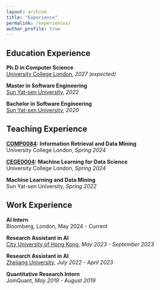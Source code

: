 ```yaml
---
layout: archive
title: "Experience"
permalink: /experiences/
author_profile: true
---
```


## Education Experience

**Ph.D in Computer Science**\
[University College London](https://www.ucl.ac.uk/), *2027 (expected)*

**Master in Software Engineering**\
[Sun Yat-sen University](https://www.sysu.edu.cn/sysuen/), *2022*

**Bachelor in Software Engineering**\
[Sun Yat-sen University](https://www.sysu.edu.cn/sysuen/), *2020*

## Teaching Experience

**[COMP0084](https://www.ucl.ac.uk/module-catalogue/modules/information-retrieval-and-data-mining-COMP0084): Information Retrieval and Data Mining** \
University College London, *Spring 2024*

**[CEGE0004](https://www.ucl.ac.uk/module-catalogue/modules/machine-learning-for-data-science-CEGE00040): Machine Learning for Data Science** \
University College London, *Spring 2024*

**Machine Learning and Data Mining** \
Sun Yat-sen University, *Spring 2022*

## Work Experience

**AI Intern** \
Bloomberg, London, May 2024 - Current

**Research Assistant in AI**\
[City University of Hong Kong](https://www.cityu.edu.hk/), *May 2023 - September 2023*

**Research Assistant in AI**\
[Zhejiang University](https://www.zju.edu.cn/english/), *July 2022 - April 2023*

**Quantitative Research Intern**\
JoinQuant, *May 2019 - August 2019*
